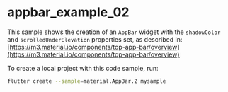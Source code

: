 # appbar_example_02

This sample shows the creation of an `AppBar` widget with the `shadowColor` and `scrolledUnderElevation` properties set, as described in: [https://m3.material.io/components/top-app-bar/overview](https://m3.material.io/components/top-app-bar/overview)

To create a local project with this code sample, run:

```bash
flutter create --sample=material.AppBar.2 mysample
```
